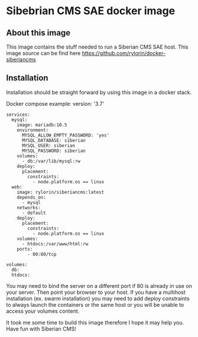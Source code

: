 # Sibebrian CMS SAE docker image

## About this image

This image contains the stuff needed to run a Siberian CMS SAE host.
This image source can be find here 
https://github.com/rylorin/docker-siberiancms

## Installation

Installation should be straight forward by using this image in a docker stack.

Docker compose example:
	version: '3.7'
	
	services:
	  mysql:
	    image: mariadb:10.5
	    environment:
	      MYSQL_ALLOW_EMPTY_PASSWORD: 'yes'
	      MYSQL_DATABASE: siberian
	      MYSQL_USER: siberian
	      MYSQL_PASSWORD: siberian
	    volumes:
	      - db:/var/lib/mysql:rw
	    deploy:
	      placement:
	        constraints:
	          - node.platform.os == linux
	  web:
	    image: rylorin/siberiancms:latest
	    depends_on:
	      - mysql
	    networks:
	      - default
	    deploy:
	      placement:
	        constraints:
	          - node.platform.os == linux
	    volumes:
	      - htdocs:/var/www/html:rw
	    ports:
	        - 80:80/tcp
	
	volumes:
	  db:
	  htdocs:

You may need to bind the server on a different port if 80 is already in use on your server.
Then point your browser to your host.
If you have a multihost installation (ex. swarm installation) you may need to add deploy constraints to always launch the containers or the same host or you will be unable to access your volumes content.

It took me some time to build this image therefore I hope it may help you.
Have fun with Siberian CMS!
